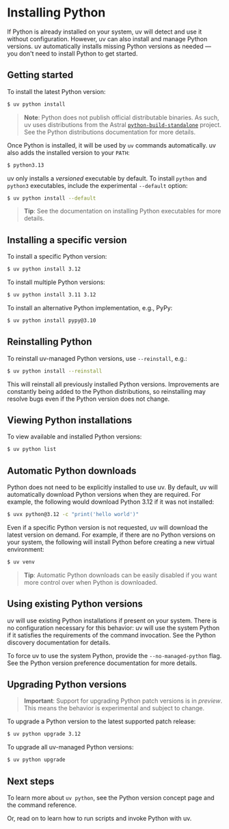 # Installing Python

If Python is already installed on your system, uv will detect and use it without configuration. However, uv can also install and manage Python versions. uv automatically installs missing Python versions as needed — you don't need to install Python to get started.

## Getting started

To install the latest Python version:

```bash
$ uv python install
```

> **Note**: Python does not publish official distributable binaries. As such, uv uses distributions from the Astral [`python-build-standalone`](https://github.com/astral-sh/python-build-standalone) project. See the Python distributions documentation for more details.

Once Python is installed, it will be used by `uv` commands automatically. uv also adds the installed version to your `PATH`:

```bash
$ python3.13
```

uv only installs a _versioned_ executable by default. To install `python` and `python3` executables, include the experimental `--default` option:

```bash
$ uv python install --default
```

> **Tip**: See the documentation on installing Python executables for more details.

## Installing a specific version

To install a specific Python version:

```bash
$ uv python install 3.12
```

To install multiple Python versions:

```bash
$ uv python install 3.11 3.12
```

To install an alternative Python implementation, e.g., PyPy:

```bash
$ uv python install pypy@3.10
```

## Reinstalling Python

To reinstall uv-managed Python versions, use `--reinstall`, e.g.:

```bash
$ uv python install --reinstall
```

This will reinstall all previously installed Python versions. Improvements are constantly being added to the Python distributions, so reinstalling may resolve bugs even if the Python version does not change.

## Viewing Python installations

To view available and installed Python versions:

```bash
$ uv python list
```

## Automatic Python downloads

Python does not need to be explicitly installed to use uv. By default, uv will automatically download Python versions when they are required. For example, the following would download Python 3.12 if it was not installed:

```bash
$ uvx python@3.12 -c "print('hello world')"
```

Even if a specific Python version is not requested, uv will download the latest version on demand. For example, if there are no Python versions on your system, the following will install Python before creating a new virtual environment:

```bash
$ uv venv
```

> **Tip**: Automatic Python downloads can be easily disabled if you want more control over when Python is downloaded.

## Using existing Python versions

uv will use existing Python installations if present on your system. There is no configuration necessary for this behavior: uv will use the system Python if it satisfies the requirements of the command invocation. See the Python discovery documentation for details.

To force uv to use the system Python, provide the `--no-managed-python` flag. See the Python version preference documentation for more details.

## Upgrading Python versions

> **Important**: Support for upgrading Python patch versions is in _preview_. This means the behavior is experimental and subject to change.

To upgrade a Python version to the latest supported patch release:

```bash
$ uv python upgrade 3.12
```

To upgrade all uv-managed Python versions:

```bash
$ uv python upgrade
```

## Next steps

To learn more about `uv python`, see the Python version concept page and the command reference.

Or, read on to learn how to run scripts and invoke Python with uv.